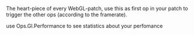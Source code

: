The heart-piece of every WebGL-patch, use this as first op in your patch to trigger the other ops (according to the framerate).

use Ops.Gl.Performance to see statistics about your perfomance

